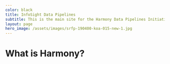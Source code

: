 ```yaml
---
color: black
title: InfoSight Data Pipelines
subtitle: This is the main site for the Harmony Data Pipelines Initiative
layout: page
hero_image: /assets/images/srfp-190400-koa-015-new-1.jpg
---
```


# What is Harmony?

